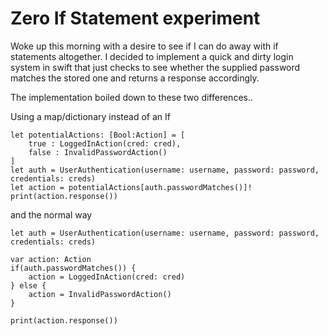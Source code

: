 # Zero If Statement experiment

Woke up this morning with a desire to see if I can do away with if statements altogether.
I decided to implement a quick and dirty login system in swift that just checks to see
whether the supplied password matches the stored one and returns a response accordingly.

The implementation boiled down to these two differences..

Using a map/dictionary instead of an If
```
let potentialActions: [Bool:Action] = [
    true : LoggedInAction(cred: cred),
    false : InvalidPasswordAction()
]
let auth = UserAuthentication(username: username, password: password, credentials: creds)
let action = potentialActions[auth.passwordMatches()]!
print(action.response())
```

and the normal way

```
let auth = UserAuthentication(username: username, password: password, credentials: creds)

var action: Action
if(auth.passwordMatches()) {
    action = LoggedInAction(cred: cred)
} else {
    action = InvalidPasswordAction()
}

print(action.response())
```
